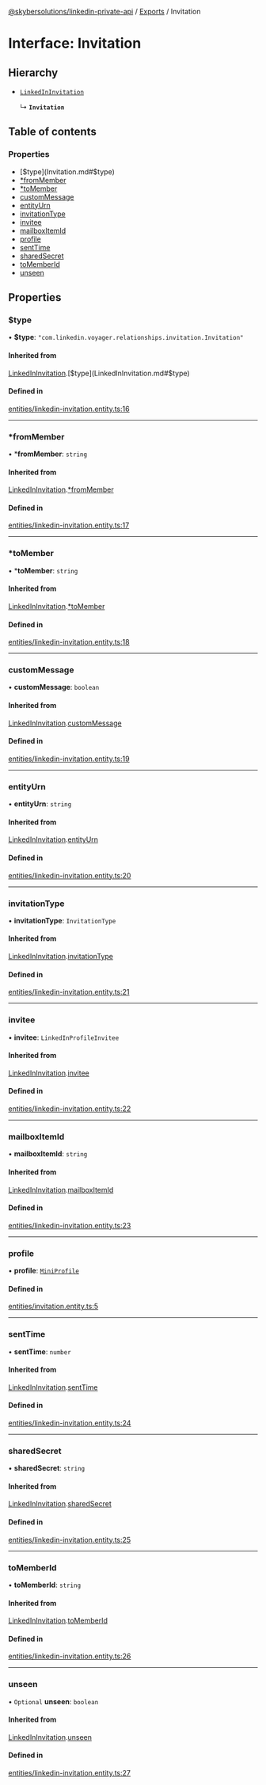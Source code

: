 [@skybersolutions/linkedin-private-api](../README.md) / [Exports](../modules.md) / Invitation

# Interface: Invitation

## Hierarchy

- [`LinkedInInvitation`](LinkedInInvitation.md)

  ↳ **`Invitation`**

## Table of contents

### Properties

- [$type](Invitation.md#$type)
- [*fromMember](Invitation.md#*frommember)
- [*toMember](Invitation.md#*tomember)
- [customMessage](Invitation.md#custommessage)
- [entityUrn](Invitation.md#entityurn)
- [invitationType](Invitation.md#invitationtype)
- [invitee](Invitation.md#invitee)
- [mailboxItemId](Invitation.md#mailboxitemid)
- [profile](Invitation.md#profile)
- [sentTime](Invitation.md#senttime)
- [sharedSecret](Invitation.md#sharedsecret)
- [toMemberId](Invitation.md#tomemberid)
- [unseen](Invitation.md#unseen)

## Properties

### $type

• **$type**: ``"com.linkedin.voyager.relationships.invitation.Invitation"``

#### Inherited from

[LinkedInInvitation](LinkedInInvitation.md).[$type](LinkedInInvitation.md#$type)

#### Defined in

[entities/linkedin-invitation.entity.ts:16](https://github.com/SkyberSolutions/linkedin-private-api/blob/c247a0c/src/entities/linkedin-invitation.entity.ts#L16)

___

### *fromMember

• ***fromMember**: `string`

#### Inherited from

[LinkedInInvitation](LinkedInInvitation.md).[*fromMember](LinkedInInvitation.md#*frommember)

#### Defined in

[entities/linkedin-invitation.entity.ts:17](https://github.com/SkyberSolutions/linkedin-private-api/blob/c247a0c/src/entities/linkedin-invitation.entity.ts#L17)

___

### *toMember

• ***toMember**: `string`

#### Inherited from

[LinkedInInvitation](LinkedInInvitation.md).[*toMember](LinkedInInvitation.md#*tomember)

#### Defined in

[entities/linkedin-invitation.entity.ts:18](https://github.com/SkyberSolutions/linkedin-private-api/blob/c247a0c/src/entities/linkedin-invitation.entity.ts#L18)

___

### customMessage

• **customMessage**: `boolean`

#### Inherited from

[LinkedInInvitation](LinkedInInvitation.md).[customMessage](LinkedInInvitation.md#custommessage)

#### Defined in

[entities/linkedin-invitation.entity.ts:19](https://github.com/SkyberSolutions/linkedin-private-api/blob/c247a0c/src/entities/linkedin-invitation.entity.ts#L19)

___

### entityUrn

• **entityUrn**: `string`

#### Inherited from

[LinkedInInvitation](LinkedInInvitation.md).[entityUrn](LinkedInInvitation.md#entityurn)

#### Defined in

[entities/linkedin-invitation.entity.ts:20](https://github.com/SkyberSolutions/linkedin-private-api/blob/c247a0c/src/entities/linkedin-invitation.entity.ts#L20)

___

### invitationType

• **invitationType**: `InvitationType`

#### Inherited from

[LinkedInInvitation](LinkedInInvitation.md).[invitationType](LinkedInInvitation.md#invitationtype)

#### Defined in

[entities/linkedin-invitation.entity.ts:21](https://github.com/SkyberSolutions/linkedin-private-api/blob/c247a0c/src/entities/linkedin-invitation.entity.ts#L21)

___

### invitee

• **invitee**: `LinkedInProfileInvitee`

#### Inherited from

[LinkedInInvitation](LinkedInInvitation.md).[invitee](LinkedInInvitation.md#invitee)

#### Defined in

[entities/linkedin-invitation.entity.ts:22](https://github.com/SkyberSolutions/linkedin-private-api/blob/c247a0c/src/entities/linkedin-invitation.entity.ts#L22)

___

### mailboxItemId

• **mailboxItemId**: `string`

#### Inherited from

[LinkedInInvitation](LinkedInInvitation.md).[mailboxItemId](LinkedInInvitation.md#mailboxitemid)

#### Defined in

[entities/linkedin-invitation.entity.ts:23](https://github.com/SkyberSolutions/linkedin-private-api/blob/c247a0c/src/entities/linkedin-invitation.entity.ts#L23)

___

### profile

• **profile**: [`MiniProfile`](MiniProfile.md)

#### Defined in

[entities/invitation.entity.ts:5](https://github.com/SkyberSolutions/linkedin-private-api/blob/c247a0c/src/entities/invitation.entity.ts#L5)

___

### sentTime

• **sentTime**: `number`

#### Inherited from

[LinkedInInvitation](LinkedInInvitation.md).[sentTime](LinkedInInvitation.md#senttime)

#### Defined in

[entities/linkedin-invitation.entity.ts:24](https://github.com/SkyberSolutions/linkedin-private-api/blob/c247a0c/src/entities/linkedin-invitation.entity.ts#L24)

___

### sharedSecret

• **sharedSecret**: `string`

#### Inherited from

[LinkedInInvitation](LinkedInInvitation.md).[sharedSecret](LinkedInInvitation.md#sharedsecret)

#### Defined in

[entities/linkedin-invitation.entity.ts:25](https://github.com/SkyberSolutions/linkedin-private-api/blob/c247a0c/src/entities/linkedin-invitation.entity.ts#L25)

___

### toMemberId

• **toMemberId**: `string`

#### Inherited from

[LinkedInInvitation](LinkedInInvitation.md).[toMemberId](LinkedInInvitation.md#tomemberid)

#### Defined in

[entities/linkedin-invitation.entity.ts:26](https://github.com/SkyberSolutions/linkedin-private-api/blob/c247a0c/src/entities/linkedin-invitation.entity.ts#L26)

___

### unseen

• `Optional` **unseen**: `boolean`

#### Inherited from

[LinkedInInvitation](LinkedInInvitation.md).[unseen](LinkedInInvitation.md#unseen)

#### Defined in

[entities/linkedin-invitation.entity.ts:27](https://github.com/SkyberSolutions/linkedin-private-api/blob/c247a0c/src/entities/linkedin-invitation.entity.ts#L27)
